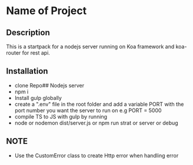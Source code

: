 # Name of Project

## Description

This is a startpack for a nodejs server running on Koa framework and koa-router for rest api.

## Installation

- clone Repo## Nodejs server
- npm i
- Install gulp globally
- create a ".env" file in the root folder and add a variable PORT with the port number you want the server to run on e.g PORT = 5000
- compile TS to JS with gulp by running
- node or nodemon dist/server.js or npm run strat or server or debug

## NOTE

- Use the CustomError class to create Http error when handling error
